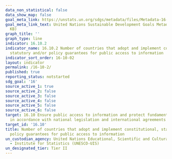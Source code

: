 ```yaml
---
data_non_statistical: false
data_show_map: false
goal_meta_link: https://unstats.un.org/sdgs/metadata/files/Metadata-16-10-02.pdf
goal_meta_link_text: United Nations Sustainable Development Goals Metadata (PDF 82.8
  KB)
graph_title: ''
graph_type: line
indicator: 16.10.2
indicator_name: 16.10.2 Number of countries that adopt and implement constitutional,
  statutory and/or policy guarantees for public access to information
indicator_sort_order: 16-10-02
layout: indicator
permalink: /16-10-2/
published: true
reporting_status: notstarted
sdg_goal: '16'
source_active_1: true
source_active_2: false
source_active_3: false
source_active_4: false
source_active_5: false
source_active_6: false
target: 16.10 Ensure public access to information and protect fundamental freedoms,
  in accordance with national legislation and international agreements
target_id: '16.10'
title: Number of countries that adopt and implement constitutional, statutory and/or
  policy guarantees for public access to information
un_custodian_agency: United Nations Educational, Scientific and Cultural Organization
  - Institute for Statistics (UNESCO-UIS)
un_designated_tier: Tier II
---
```

